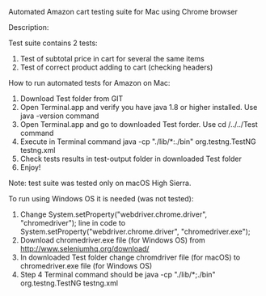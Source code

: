 Automated Amazon cart testing suite for Mac using Chrome browser

Description:

Test suite contains 2 tests:
1. Test of subtotal price in cart for several the same items
2. Test of correct product adding to cart (checking headers)


How to run automated tests for Amazon on Mac:

1. Download Test folder from GIT
2. Open Terminal.app and verify you have java 1.8 or higher installed. Use    java -version    command
2. Open Terminal.app and go to downloaded Test forder. Use     cd /../../Test   command
3. Execute in Terminal command    java -cp "./lib/*:./bin" org.testng.TestNG testng.xml
4. Check tests results in test-output folder in downloaded Test folder
5. Enjoy!


Note: test suite was tested only on macOS High Sierra.

To run using Windows OS it is needed (was not tested):
1. Change   System.setProperty("webdriver.chrome.driver", "chromedriver");  line in code to System.setProperty("webdriver.chrome.driver", "chromedriver.exe");
2. Download chromedriver.exe file (for Windows OS) from http://www.seleniumhq.org/download/
3. In downloaded Test folder change chromdriver file (for macOS) to chromedriver.exe file (for Windows OS)
4. Step 4 Terminal command should be   java -cp "./lib/*;./bin" org.testng.TestNG testng.xml
